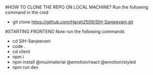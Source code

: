 #HOW TO CLONE THE REPO ON LOCAL MACHINE?
Run the following command in the cmd
- git clone https://github.com/Harsh2509/SIH-Sanjeevani.git

#STARTING FRONTEND
Now run the following commands
- cd SIH-Sanjeevani
- code .
- cd client
- npm i
- npm install @mui/material @emotion/react @emotion/styled
- npm run dev